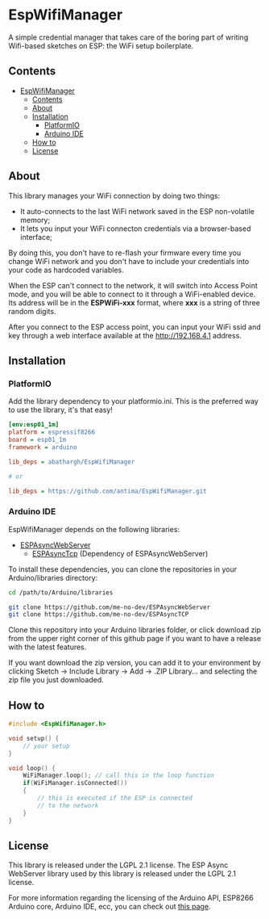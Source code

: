 # EspWifiManager

A simple credential manager that takes care of the boring part of writing Wifi-based sketches on ESP: the WiFi setup boilerplate. 

## Contents
- [EspWifiManager](#espwifimanager)
	- [Contents](#contents)
	- [About](#about)
	- [Installation](#installation)
		- [PlatformIO](#platformio)
		- [Arduino IDE](#arduino-ide)
	- [How to](#how-to)
	- [License](#license)


## About

This library manages your WiFi connection by doing two things:

- It auto-connects to the last WiFi network saved in the ESP non-volatile memory;
- It lets you input your WiFi connecton credentials via a browser-based interface;
  
By doing this, you don't have to re-flash your firmware every time you change WiFi network and you don't have to include your credentials into your code as hardcoded variables.

When the ESP can't connect to the network, it will switch into Access Point mode, and you will be able to connect to it through a WiFi-enabled device. Its address will be in the **ESPWiFi-xxx** format, where **xxx** is a string of three random digits.

After you connect to the ESP access point, you can input your WiFi ssid and key through a web interface available at the http://192.168.4.1 address.

## Installation


### PlatformIO

Add the library dependency to your platformio.ini. This is the preferred way to use the library, it's that easy!

```ini
[env:esp01_1m]
platform = espressif8266
board = esp01_1m
framework = arduino

lib_deps = abathargh/EspWifiManager

# or

lib_deps = https://github.com/antima/EspWifiManager.git
```

### Arduino IDE

EspWifiManager depends on the following libraries:

- [ESPAsyncWebServer](https://github.com/me-no-dev/ESPAsyncWebServer)
  - [ESPAsyncTcp](https://github.com/me-no-dev/ESPAsyncTCP) (Dependency of ESPAsyncWebServer)

To install these dependencies, you can clone the repositories in your Arduino/libraries directory:

```bash
cd /path/to/Arduino/libraries

git clone https://github.com/me-no-dev/ESPAsyncWebServer
git clone https://github.com/me-no-dev/ESPAsyncTCP
```


Clone this repository into your Arduino libraries folder, or click download zip from the upper right corner of this github page if you want to have a release with the latest features.

If you want download the zip version, you can add it to your environment by clicking Sketch -> Include Library -> Add -> .ZIP Library... and selecting the zip file you just downloaded.

## How to

```c++
#include <EspWifiManager.h>

void setup() {
    // your setup
}

void loop() {
    WiFiManager.loop(); // call this in the loop function
    if(WiFiManager.isConnected())
    {
        // this is executed if the ESP is connected
        // to the network
    }
}
```

## License

This library is released under the LGPL 2.1 license. 
The ESP Async WebServer library used by this library is released under the LGPL 2.1 license.

For more information regarding the licensing of the Arduino API, ESP8266 Arduino core, Arduino IDE, ecc, you can check out [this page](https://github.com/esp8266/Arduino#license-and-credits).